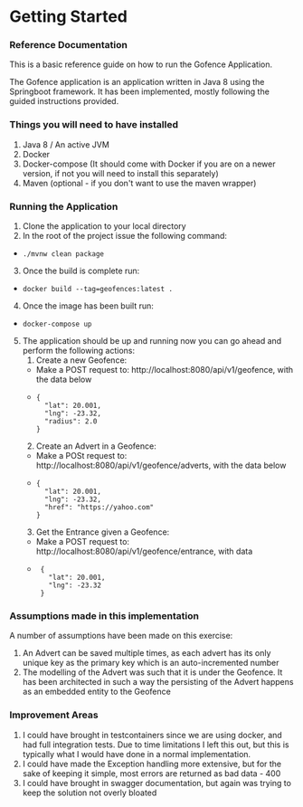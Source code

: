 # Getting Started

### Reference Documentation
This is a basic reference guide on how to run the Gofence Application.

The Gofence application is an application written in Java 8 using the Springboot framework. It has been implemented, 
mostly following the guided instructions provided. 

### Things you will need to have installed
1. Java 8 / An active JVM
2. Docker
3. Docker-compose (It should come with Docker if you are on a newer version, if not you will need to install this separately)
4. Maven (optional - if you don't want to use the maven wrapper)

### Running the Application
1. Clone the application to your local directory
2. In the root of the project issue the following command:
* ```./mvnw clean package```
3. Once the build is complete run:
* ```docker build --tag=geofences:latest .```
4. Once the image has been built run:
* ```docker-compose up```
5. The application should be up and running now you can go ahead and perform the following actions:
   1. Create a new Geofence:
   * Make a POST request to: http://localhost:8080/api/v1/geofence, with the data below
   * ```
     { 
       "lat": 20.001,
       "lng": -23.32,
       "radius": 2.0
     }
   
    2. Create an Advert in a Geofence:
   * Make a POSt request to: http://localhost:8080/api/v1/geofence/adverts, with the data below
   * ```aidl
     {
       "lat": 20.001,
       "lng": -23.32,
       "href": "https://yahoo.com"
     }
   
    3. Get the Entrance given a Geofence:
   * Make a POST request to: http://localhost:8080/api/v1/geofence/entrance, with data
   * ```aidl
      {
        "lat": 20.001,
        "lng": -23.32
      }

### Assumptions made in this implementation
A number of assumptions have been made on this exercise:
1. An Advert can be saved multiple times, as each advert has its only unique key as the primary key which is an auto-incremented number
2. The modelling of the Advert was such that it is under the Geofence. It has been architected in such a way the persisting of the Advert happens as an embedded entity to the Geofence

### Improvement Areas
1. I could have brought in testcontainers since we are using docker, and had full integration tests. Due to time limitations I left this out, but this is typically what I would have done in a normal implementation.
2. I could have made the Exception handling more extensive, but for the sake of keeping it simple, most errors are returned as bad data - 400
3. I could have brought in swagger documentation, but again was trying to keep the solution not overly bloated 
